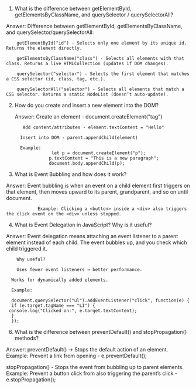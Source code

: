 1. What is the difference between getElementById, getElementsByClassName, and querySelector / querySelectorAll?

Answer: Difference between getElementById, getElementsByClassName, and querySelector/querySelectorAll:

        getElementById("id") - Selects only one element by its unique id. Returns the element directly.

        getElementsByClassName("class") - Selects all elements with that class. Returns a live HTMLCollection (updates if DOM changes).

        querySelector("selector") - Selects the first element that matches a CSS selector (id, class, tag, etc.).

        querySelectorAll("selector") - Selects all elements that match a CSS selector. Returns a static NodeList (doesn’t auto-update).

2. How do you create and insert a new element into the DOM?

   Answer: Create an element - document.createElement("tag")

          Add content/attributes - element.textContent = "Hello"

         Insert into DOM - parent.appendChild(element)

         Example:
                     let p = document.createElement("p");
                    p.textContent = "This is a new paragraph";
                    document.body.appendChild(p);

          

        
4. What is Event Bubbling and how does it work?

Answer:         Event bubbling is when an event on a child element first triggers on that element, then moves upward to its parent, grandparent, and so on until document.

                Example: Clicking a <button> inside a <div> also triggers the click event on the <div> unless stopped.

4. What is Event Delegation in JavaScript? Why is it useful?
   
Answer:  Event delegation means attaching an event listener to a parent element instead of each child. The event bubbles up, and you check which child triggered it.

        Why useful?

        Uses fewer event listeners → better performance.

      Works for dynamically added elements.

      Example:

      document.querySelector("ul").addEventListener("click", function(e) {
      if (e.target.tagName === "LI") {
     console.log("Clicked on:", e.target.textContent);
      }
      });

6. What is the difference between preventDefault() and stopPropagation() methods?

Answer: preventDefault() → Stops the default action of an element.
Example: Prevent a link from opening - e.preventDefault();

stopPropagation() - Stops the event from bubbling up to parent elements.
Example: Prevent a button click from also triggering the parent’s click - e.stopPropagation();







